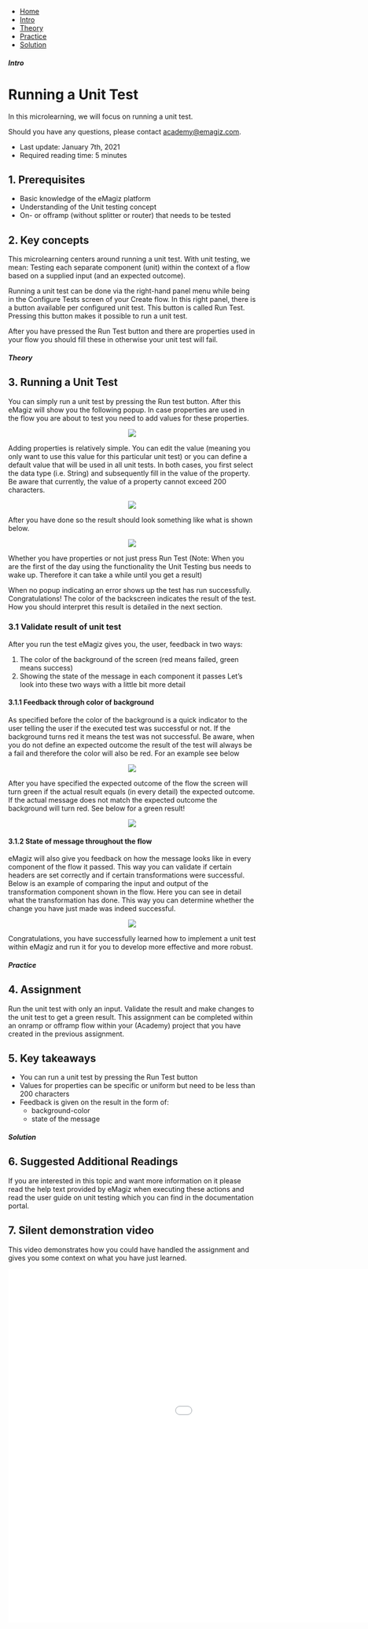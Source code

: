 <div class="ez-academy">
	<div class="ez-academy__body">
		<main class="micro-learning">
		<ul class="doc-nav">
			<li class="doc-nav__item"><a href="../../docs/microlearning/crashcourse-platform-index" class="doc-nav__link">Home</a></li>
			<li class="doc-nav__item"><a href="#intro" class="doc-nav__link">Intro</a></li>
			<li class="doc-nav__item"><a href="#theory" class="doc-nav__link">Theory</a></li>
			<li class="doc-nav__item"><a href="#practice" class="doc-nav__link">Practice</a></li>
			<li class="doc-nav__item"><a href="#solution" class="doc-nav__link">Solution</a></li>
		</ul>

<div class="doc">

##### Intro

# Running a Unit Test

In this microlearning, we will focus on running a unit test.

Should you have any questions, please contact academy@emagiz.com.

- Last update: January 7th, 2021
- Required reading time: 5 minutes

## 1. Prerequisites
- Basic knowledge of the eMagiz platform
- Understanding of the Unit testing concept
- On- or offramp (without splitter or router) that needs to be tested

## 2. Key concepts
This microlearning centers around running a unit test.
With unit testing, we mean: Testing each separate component (unit) within the context of a flow based on a supplied input (and an expected outcome).

Running a unit test can be done via the right-hand panel menu while being in the Configure Tests screen of your Create flow.
In this right panel, there is a button available per configured unit test. This button is called Run Test. Pressing this button makes it possible to run a unit test.

After you have pressed the Run Test button and there are properties used in your flow you should fill these in otherwise your unit test will fail.

##### Theory

## 3. Running a Unit Test

You can simply run a unit test by pressing the Run test button. After this eMagiz will show you the following popup. 
In case properties are used in the flow you are about to test you need to add values for these properties.

<p align="center"><img src="../../img/microlearning/crashcourse-platform-create-running-a-unit-test--run-test-popup.png"></p>

Adding properties is relatively simple. You can edit the value (meaning you only want to use this value for this particular unit test) 
or you can define a default value that will be used in all unit tests. 
In both cases, you first select the data type (i.e. String) and subsequently fill in the value of the property. Be aware that currently, the value of a property cannot exceed 200 characters.

<p align="center"><img src="../../img/microlearning/crashcourse-platform-create-running-a-unit-test--adding-a-property-value.png"></p>

After you have done so the result should look something like what is shown below.

<p align="center"><img src="../../img/microlearning/crashcourse-platform-create-running-a-unit-test--added-a-property-value.png"></p>

Whether you have properties or not just press Run Test (Note: When you are the first of the day using the functionality the Unit Testing bus needs to wake up. Therefore it can take a while until you get a result)

When no popup indicating an error shows up the test has run successfully. 
Congratulations! The color of the backscreen indicates the result of the test. How you should interpret this result is detailed in the next section.

### 3.1 Validate result of unit test
After you run the test eMagiz gives you, the user, feedback in two ways:
1.	The color of the background of the screen (red means failed, green means success)
2.	Showing the state of the message in each component it passes
Let’s look into these two ways with a little bit more detail

#### 3.1.1 Feedback through color of background
As specified before the color of the background is a quick indicator to the user telling the user if the executed test was successful or not. If the background turns red it means the test was not successful. 
Be aware, when you do not define an expected outcome the result of the test will always be a fail and therefore the color will also be red. For an example see below

<p align="center"><img src="../../img/microlearning/crashcourse-platform-create-running-a-unit-test--unsuccessful-result.png"></p>

After you have specified the expected outcome of the flow the screen will turn green if the actual result equals (in every detail) the expected outcome. 
If the actual message does not match the expected outcome the background will turn red. See below for a green result!

<p align="center"><img src="../../img/microlearning/crashcourse-platform-create-running-a-unit-test--successful-result.png"></p>

#### 3.1.2 State of message throughout the flow
eMagiz will also give you feedback on how the message looks like in every component of the flow it passed. 
This way you can validate if certain headers are set correctly and if certain transformations were successful. 
Below is an example of comparing the input and output of the transformation component shown in the flow. 
Here you can see in detail what the transformation has done. 
This way you can determine whether the change you have just made was indeed successful.

<p align="center"><img src="../../img/microlearning/crashcourse-platform-create-running-a-unit-test--comparison-between-stages.png"></p>

Congratulations, you have successfully learned how to implement a unit test within eMagiz and run it for you to develop more effective and more robust.

##### Practice

## 4. Assignment

Run the unit test with only an input. Validate the result and make changes to the unit test to get a green result. 
This assignment can be completed within an onramp or offramp flow within your (Academy) project that you have created in the previous assignment.

## 5. Key takeaways

- You can run a unit test by pressing the Run Test button
- Values for properties can be specific or uniform but need to be less than 200 characters
- Feedback is given on the result in the form of:
	- background-color
	- state of the message

##### Solution

## 6. Suggested Additional Readings

If you are interested in this topic and want more information on it please read the help text provided by eMagiz when executing these actions and read the user guide on unit testing which you can find in the documentation portal.

## 7. Silent demonstration video

This video demonstrates how you could have handled the assignment and gives you some context on what you have just learned.

<iframe width="1280" height="720" src="../../vid/microlearning/crashcourse-platform-create-running-a-unit-test.mp4" frameborder="0" allow="accelerometer; autoplay; clipboard-write; encrypted-media; gyroscope; picture-in-picture" allowfullscreen></iframe>

</div>
</main>
</div>
</div>